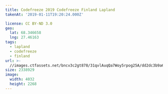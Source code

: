 ```yaml
---
title: Codefreeze 2019 Codefreeze Finland Lapland
takenAt: '2019-01-11T19:20:24.000Z'

license: CC BY-ND 3.0
geo:
  lat: 68.346658
  lng: 27.46163
tags:
  - lapland
  - codefreeze
  - finland
url: >-
  //images.ctfassets.net/bncv3c2gt878/31qvlAuqQa7Woy5rpog25A/dd2dc3b9a683b788bf46f2467c1eb242/codefreeze-2019-codefreeze-finland-lapland_32863155508_o
size: 2338929
image:
  width: 4032
  height: 2268
---
```

